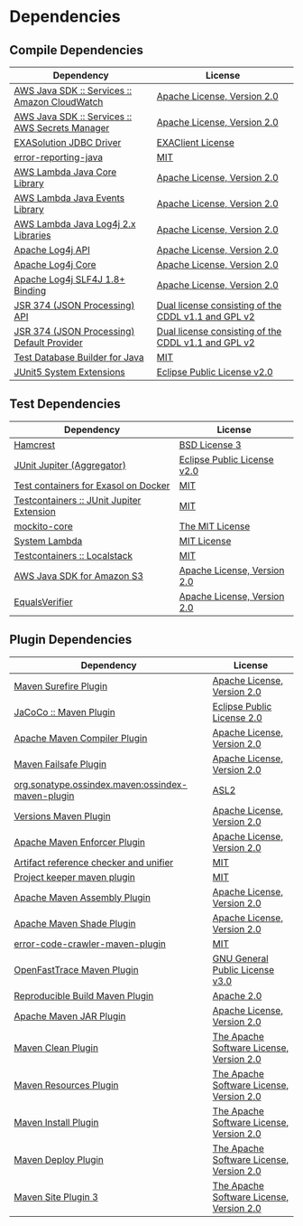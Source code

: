 <!-- @formatter:off -->
# Dependencies

## Compile Dependencies

| Dependency                                           | License                                                   |
| ---------------------------------------------------- | --------------------------------------------------------- |
| [AWS Java SDK :: Services :: Amazon CloudWatch][0]   | [Apache License, Version 2.0][1]                          |
| [AWS Java SDK :: Services :: AWS Secrets Manager][0] | [Apache License, Version 2.0][1]                          |
| [EXASolution JDBC Driver][4]                         | [EXAClient License][5]                                    |
| [error-reporting-java][6]                            | [MIT][7]                                                  |
| [AWS Lambda Java Core Library][8]                    | [Apache License, Version 2.0][1]                          |
| [AWS Lambda Java Events Library][8]                  | [Apache License, Version 2.0][1]                          |
| [AWS Lambda Java Log4j 2.x Libraries][8]             | [Apache License, Version 2.0][1]                          |
| [Apache Log4j API][14]                               | [Apache License, Version 2.0][15]                         |
| [Apache Log4j Core][16]                              | [Apache License, Version 2.0][15]                         |
| [Apache Log4j SLF4J 1.8+ Binding][18]                | [Apache License, Version 2.0][15]                         |
| [JSR 374 (JSON Processing) API][20]                  | [Dual license consisting of the CDDL v1.1 and GPL v2][21] |
| [JSR 374 (JSON Processing) Default Provider][20]     | [Dual license consisting of the CDDL v1.1 and GPL v2][21] |
| [Test Database Builder for Java][24]                 | [MIT][7]                                                  |
| [JUnit5 System Extensions][26]                       | [Eclipse Public License v2.0][27]                         |

## Test Dependencies

| Dependency                                      | License                           |
| ----------------------------------------------- | --------------------------------- |
| [Hamcrest][28]                                  | [BSD License 3][29]               |
| [JUnit Jupiter (Aggregator)][30]                | [Eclipse Public License v2.0][31] |
| [Test containers for Exasol on Docker][32]      | [MIT][7]                          |
| [Testcontainers :: JUnit Jupiter Extension][34] | [MIT][35]                         |
| [mockito-core][36]                              | [The MIT License][37]             |
| [System Lambda][38]                             | [MIT License][35]                 |
| [Testcontainers :: Localstack][34]              | [MIT][35]                         |
| [AWS Java SDK for Amazon S3][0]                 | [Apache License, Version 2.0][1]  |
| [EqualsVerifier][44]                            | [Apache License, Version 2.0][45] |

## Plugin Dependencies

| Dependency                                              | License                                        |
| ------------------------------------------------------- | ---------------------------------------------- |
| [Maven Surefire Plugin][46]                             | [Apache License, Version 2.0][15]              |
| [JaCoCo :: Maven Plugin][48]                            | [Eclipse Public License 2.0][49]               |
| [Apache Maven Compiler Plugin][50]                      | [Apache License, Version 2.0][15]              |
| [Maven Failsafe Plugin][52]                             | [Apache License, Version 2.0][15]              |
| [org.sonatype.ossindex.maven:ossindex-maven-plugin][54] | [ASL2][45]                                     |
| [Versions Maven Plugin][56]                             | [Apache License, Version 2.0][15]              |
| [Apache Maven Enforcer Plugin][58]                      | [Apache License, Version 2.0][15]              |
| [Artifact reference checker and unifier][60]            | [MIT][7]                                       |
| [Project keeper maven plugin][62]                       | [MIT][7]                                       |
| [Apache Maven Assembly Plugin][64]                      | [Apache License, Version 2.0][15]              |
| [Apache Maven Shade Plugin][66]                         | [Apache License, Version 2.0][15]              |
| [error-code-crawler-maven-plugin][68]                   | [MIT][7]                                       |
| [OpenFastTrace Maven Plugin][70]                        | [GNU General Public License v3.0][71]          |
| [Reproducible Build Maven Plugin][72]                   | [Apache 2.0][45]                               |
| [Apache Maven JAR Plugin][74]                           | [Apache License, Version 2.0][15]              |
| [Maven Clean Plugin][76]                                | [The Apache Software License, Version 2.0][45] |
| [Maven Resources Plugin][78]                            | [The Apache Software License, Version 2.0][45] |
| [Maven Install Plugin][80]                              | [The Apache Software License, Version 2.0][45] |
| [Maven Deploy Plugin][82]                               | [The Apache Software License, Version 2.0][45] |
| [Maven Site Plugin 3][84]                               | [The Apache Software License, Version 2.0][45] |

[48]: https://www.eclemma.org/jacoco/index.html
[62]: https://github.com/exasol/project-keeper-maven-plugin
[6]: https://github.com/exasol/error-reporting-java
[27]: http://www.eclipse.org/legal/epl-v20.html
[20]: https://javaee.github.io/jsonp
[45]: http://www.apache.org/licenses/LICENSE-2.0.txt
[46]: https://maven.apache.org/surefire/maven-surefire-plugin/
[76]: http://maven.apache.org/plugins/maven-clean-plugin/
[0]: https://aws.amazon.com/sdkforjava
[7]: https://opensource.org/licenses/MIT
[36]: https://github.com/mockito/mockito
[56]: http://www.mojohaus.org/versions-maven-plugin/
[66]: https://maven.apache.org/plugins/maven-shade-plugin/
[29]: http://opensource.org/licenses/BSD-3-Clause
[50]: https://maven.apache.org/plugins/maven-compiler-plugin/
[21]: https://oss.oracle.com/licenses/CDDL+GPL-1.1
[38]: https://github.com/stefanbirkner/system-lambda/
[70]: https://github.com/itsallcode/openfasttrace-maven-plugin
[49]: https://www.eclipse.org/legal/epl-2.0/
[18]: https://logging.apache.org/log4j/2.x/log4j-slf4j18-impl/
[1]: https://aws.amazon.com/apache2.0
[37]: https://github.com/mockito/mockito/blob/main/LICENSE
[72]: http://zlika.github.io/reproducible-build-maven-plugin
[16]: https://logging.apache.org/log4j/2.x/log4j-core/
[30]: https://junit.org/junit5/
[28]: http://hamcrest.org/JavaHamcrest/
[78]: http://maven.apache.org/plugins/maven-resources-plugin/
[60]: https://github.com/exasol/artifact-reference-checker-maven-plugin
[74]: https://maven.apache.org/plugins/maven-jar-plugin/
[5]: LICENSE-exasol-jdbc.txt
[14]: https://logging.apache.org/log4j/2.x/log4j-api/
[52]: https://maven.apache.org/surefire/maven-failsafe-plugin/
[24]: https://github.com/exasol/test-db-builder-java
[35]: http://opensource.org/licenses/MIT
[32]: https://github.com/exasol/exasol-testcontainers
[71]: https://www.gnu.org/licenses/gpl-3.0.html
[15]: https://www.apache.org/licenses/LICENSE-2.0.txt
[58]: https://maven.apache.org/enforcer/maven-enforcer-plugin/
[4]: http://www.exasol.com
[31]: https://www.eclipse.org/legal/epl-v20.html
[80]: http://maven.apache.org/plugins/maven-install-plugin/
[54]: https://sonatype.github.io/ossindex-maven/maven-plugin/
[8]: https://aws.amazon.com/lambda/
[34]: https://testcontainers.org
[26]: https://github.com/itsallcode/junit5-system-extensions
[44]: http://www.jqno.nl/equalsverifier
[82]: http://maven.apache.org/plugins/maven-deploy-plugin/
[84]: http://maven.apache.org/plugins/maven-site-plugin/
[68]: https://github.com/exasol/error-code-crawler-maven-plugin
[64]: https://maven.apache.org/plugins/maven-assembly-plugin/
